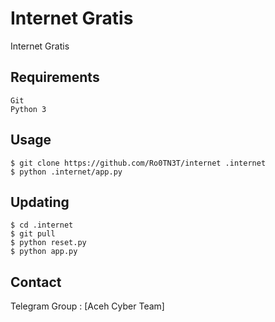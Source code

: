 # Internet Gratis

Internet Gratis


Requirements
------------

    Git
    Python 3


Usage
-----

    $ git clone https://github.com/Ro0TN3T/internet .internet
    $ python .internet/app.py


Updating
--------

    $ cd .internet
    $ git pull
    $ python reset.py
    $ python app.py


Contact
-------

Telegram Group : [Aceh Cyber Team]


[ACT]: https://t.me/AcehCyberTeam/
